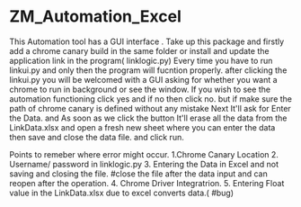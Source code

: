 # ZM_Automation_Excel

This Automation tool has a GUI interface .
Take up this package and firstly add a chrome canary build in the same folder or install and update the application link in the program( linklogic.py)
Every time you have to run linkui.py and only then the program will fucntion properly.
after clicking the linkui.py you will be welcomed with a GUI asking for whether you want a chrome to run in background or see the window.
If you wish to see the automation functioning click yes and if no then click no.
but if make sure the path of chrome canary is defined without any mistake 
Next It'll ask for Enter the Data. and As soon as we click the button It'll erase all the data from the LinkData.xlsx and open a fresh new sheet where you can enter the data 
then save and close the data file.
and click run.

Points to remeber where error might occur.
1.Chrome Canary Location
2. Username/ password in linklogic.py
3. Entering the Data in Excel and not saving and closing the file. #close the file after the data input and can reopen after the operation.
4. Chrome Driver Integratrion.
5. Entering Float value in the LinkData.xlsx due to excel converts data.( #bug)
